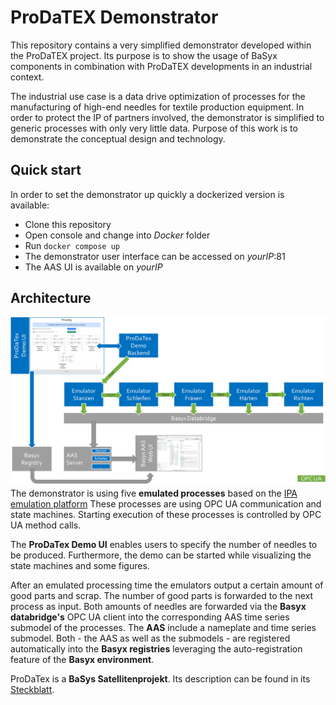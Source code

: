 # ProDaTEX Demonstrator
This repository contains a very simplified demonstrator developed within the ProDaTEX project.
Its purpose is to show the usage of BaSyx components in combination with ProDaTEX developments in an industrial context.

The industrial use case is a data drive optimization of processes for the manufacturing of high-end needles for textile production equipment. In order to protect the IP of partners involved, the demonstrator is simplified to generic processes with only very little data. Purpose of this work is to demonstrate the conceptual design and technology.

## Quick start
In order to set the demonstrator up quickly a dockerized version is available:
* Clone this repository
* Open console and change into *Docker* folder
* Run `docker compose up`
* The demonstrator user interface can be accessed on *yourIP*:81
* The AAS UI is available on *yourIP*

## Architecture
![](Architecture.png)
The demonstrator is using five **emulated processes** based on the
[IPA emulation platform](https://www.ipa.fraunhofer.de/de/Kompetenzen/reinst--und-mikroproduktion/reinheitsspezifische_automatisierungssysteme/testumgebung-fuer-die-industrielle-kommunikation.html)
These processes are using OPC UA communication and state machines. Starting execution of these processes is controlled by OPC UA method calls.

The **ProDaTex Demo UI** enables users to specify the number of needles to be produced. Furthermore, the demo can be started while visualizing the state machines and some figures.

After an emulated processing time the emulators output a certain  amount of good parts and scrap. The number of good parts is forwarded to the next process as input.
Both amounts of needles are forwarded via the **Basyx databridge's** OPC UA client into the corresponding AAS time series submodel of the processes.
The **AAS** include a nameplate and time series submodel. Both - the AAS as well as the submodels - are registered automatically into the **Basyx registries** leveraging the auto-registration feature of the **Basyx environment**.

ProDaTex is a **BaSys Satellitenprojekt**. Its description can be found in its [Steckblatt](https://www.softwaresysteme.dlr-pt.de/media/content/01IS21077_Projektblatt_ProDaTEX.pdf).
